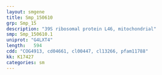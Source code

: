 ```yaml
---
layout: smgene
title: Smp_150610
grp: Smp_15
description: "39S ribosomal protein L46, mitochondrial"
smp: Smp_150610.1
uniprot: "G4LXT4"
length:   594
cdd: "COG4913, cd04661, cl00447, cl13266, pfam11788"
kk: K17427
categories: sm
---
```

